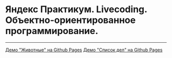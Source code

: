 # Яндекс Практикум. Livecoding. Объектно-ориентированное программирование.

---

[Демо "Животные" на Github Pages](https://wain-pc.github.io/praktikum_livecoding_oop/animals.html)
[Демо "Список дел" на Github Pages](https://wain-pc.github.io/praktikum_livecoding_oop/todo.html)
